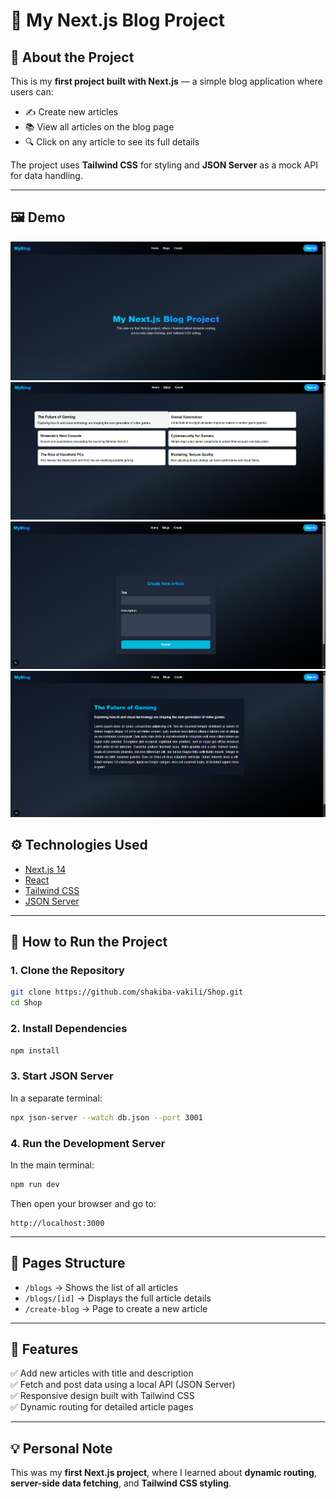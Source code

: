 # 📰 My Next.js Blog Project

## 📖 About the Project
This is my **first project built with Next.js** — a simple blog application where users can:  
- ✍️ Create new articles  
- 📚 View all articles on the blog page  
- 🔍 Click on any article to see its full details  

The project uses **Tailwind CSS** for styling and **JSON Server** as a mock API for data handling.  

---
## 🖼️ Demo
![Demo Image](demo/00.png)
![Demo Image](demo/01.png)
![Demo Image](demo/02.png)
![Demo Image](demo/03.png)


## ⚙️ Technologies Used
- [Next.js 14](https://nextjs.org/)  
- [React](https://react.dev/)  
- [Tailwind CSS](https://tailwindcss.com/)  
- [JSON Server](https://github.com/typicode/json-server)  

---

## 🚀 How to Run the Project

### 1. Clone the Repository
```bash
git clone https://github.com/shakiba-vakili/Shop.git
cd Shop
```

### 2. Install Dependencies  
```bash
npm install
```

### 3. Start JSON Server  
In a separate terminal:
```bash
npx json-server --watch db.json --port 3001
```

### 4. Run the Development Server  
In the main terminal:
```bash
npm run dev
```

Then open your browser and go to:
```
http://localhost:3000
```

---

## 📂 Pages Structure
- `/blogs` → Shows the list of all articles  
- `/blogs/[id]` → Displays the full article details  
- `/create-blog` → Page to create a new article  

---

## 🌈 Features
✅ Add new articles with title and description  
✅ Fetch and post data using a local API (JSON Server)  
✅ Responsive design built with Tailwind CSS  
✅ Dynamic routing for detailed article pages  

---

## 💡 Personal Note
This was my **first Next.js project**, where I learned about **dynamic routing**, **server-side data fetching**, and **Tailwind CSS styling**.
